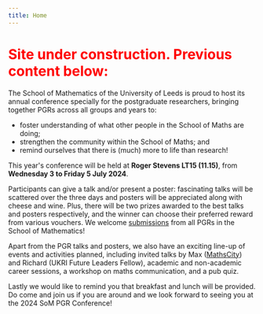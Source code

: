 ```yaml
---
title: Home
---
```


<h1 style="color:red">Site under construction. Previous content below:</h1>

The School of Mathematics of the University of Leeds is proud to host its annual conference specially for the postgraduate researchers, bringing together PGRs across all groups and years to:

- foster understanding of what other people in the School of Maths are doing;
- strengthen the community within the School of Maths; and
- remind ourselves that there is (much) more to life than research!

This year's conference will be held at **Roger Stevens LT15 (11.15)**, from **Wednesday 3 to Friday 5 July 2024**.

Participants can give a talk and/or present a poster: fascinating talks will be scattered over the three days and posters will be appreciated along with cheese and wine. Plus, there will be two prizes awarded to the best talks and posters respectively, and the winner can choose their preferred reward from various vouchers.
We welcome [submissions](./call_for_speakers) from all PGRs in the School of Mathematics!

Apart from the PGR talks and posters, we also have an exciting line-up of events and activities planned, including invited talks by Max ([MathsCity](https://mathscity.co.uk/)) and Richard (UKRI Future Leaders Fellow), academic and non-academic career sessions, a workshop on maths communication, and a pub quiz.

Lastly we would like to remind you that breakfast and lunch will be provided. Do come and join us if you are around and we look forward to seeing you at the 2024 SoM PGR Conference!
